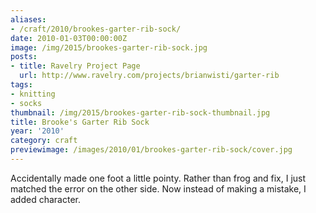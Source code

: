 ```yaml
---
aliases:
- /craft/2010/brookes-garter-rib-sock/
date: 2010-01-03T00:00:00Z
image: /img/2015/brookes-garter-rib-sock.jpg
posts:
- title: Ravelry Project Page
  url: http://www.ravelry.com/projects/brianwisti/garter-rib
tags:
- knitting
- socks
thumbnail: /img/2015/brookes-garter-rib-sock-thumbnail.jpg
title: Brooke's Garter Rib Sock
year: '2010'
category: craft
previewimage: /images/2010/01/brookes-garter-rib-sock/cover.jpg
---
```


Accidentally made one foot a little pointy. Rather than frog and fix, I just matched the error on the other side. Now instead of making a mistake, I added character.
